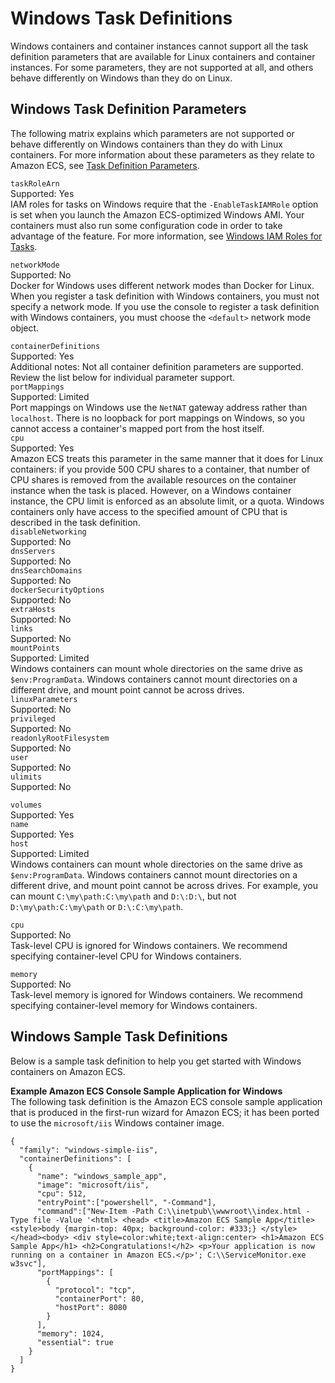 # Windows Task Definitions<a name="windows_task_definitions"></a>

Windows containers and container instances cannot support all the task definition parameters that are available for Linux containers and container instances\. For some parameters, they are not supported at all, and others behave differently on Windows than they do on Linux\.

## Windows Task Definition Parameters<a name="windows_task_definition_params"></a>

The following matrix explains which parameters are not supported or behave differently on Windows containers than they do with Linux containers\. For more information about these parameters as they relate to Amazon ECS, see [Task Definition Parameters](task_definition_parameters.md)\.

`taskRoleArn`  
Supported: Yes  
IAM roles for tasks on Windows require that the `-EnableTaskIAMRole` option is set when you launch the Amazon ECS\-optimized Windows AMI\. Your containers must also run some configuration code in order to take advantage of the feature\. For more information, see [Windows IAM Roles for Tasks](windows_task_IAM_roles.md)\.

`networkMode`  
Supported: No  
Docker for Windows uses different network modes than Docker for Linux\. When you register a task definition with Windows containers, you must not specify a network mode\. If you use the console to register a task definition with Windows containers, you must choose the `<default>` network mode object\. 

`containerDefinitions`  
Supported: Yes  
Additional notes: Not all container definition parameters are supported\. Review the list below for individual parameter support\.    
`portMappings`  
Supported: Limited  
Port mappings on Windows use the `NetNAT` gateway address rather than `localhost`\. There is no loopback for port mappings on Windows, so you cannot access a container's mapped port from the host itself\.   
`cpu`  
Supported: Yes  
Amazon ECS treats this parameter in the same manner that it does for Linux containers: if you provide 500 CPU shares to a container, that number of CPU shares is removed from the available resources on the container instance when the task is placed\. However, on a Windows container instance, the CPU limit is enforced as an absolute limit, or a quota\. Windows containers only have access to the specified amount of CPU that is described in the task definition\.  
`disableNetworking`  
Supported: No  
`dnsServers`  
Supported: No  
`dnsSearchDomains`  
Supported: No  
`dockerSecurityOptions`  
Supported: No  
`extraHosts`  
Supported: No  
`links`  
Supported: No  
`mountPoints`  
Supported: Limited  
Windows containers can mount whole directories on the same drive as `$env:ProgramData`\. Windows containers cannot mount directories on a different drive, and mount point cannot be across drives\.  
`linuxParameters`  
Supported: No  
`privileged`  
Supported: No  
`readonlyRootFilesystem`  
Supported: No  
`user`  
Supported: No  
`ulimits`  
Supported: No

`volumes`  
Supported: Yes    
`name`  
Supported: Yes  
`host`  
Supported: Limited  
Windows containers can mount whole directories on the same drive as `$env:ProgramData`\. Windows containers cannot mount directories on a different drive, and mount point cannot be across drives\. For example, you can mount `C:\my\path:C:\my\path` and `D:\:D:\`, but not `D:\my\path:C:\my\path` or `D:\:C:\my\path`\.

`cpu`  
Supported: No  
Task\-level CPU is ignored for Windows containers\. We recommend specifying container\-level CPU for Windows containers\.

`memory`  
Supported: No  
Task\-level memory is ignored for Windows containers\. We recommend specifying container\-level memory for Windows containers\.

## Windows Sample Task Definitions<a name="windows_sample_task_defs"></a>

Below is a sample task definition to help you get started with Windows containers on Amazon ECS\.

**Example Amazon ECS Console Sample Application for Windows**  
The following task definition is the Amazon ECS console sample application that is produced in the first\-run wizard for Amazon ECS; it has been ported to use the `microsoft/iis` Windows container image\.  

```
{
  "family": "windows-simple-iis",
  "containerDefinitions": [
    {
      "name": "windows_sample_app",
      "image": "microsoft/iis",
      "cpu": 512,
      "entryPoint":["powershell", "-Command"],
      "command":["New-Item -Path C:\\inetpub\\wwwroot\\index.html -Type file -Value '<html> <head> <title>Amazon ECS Sample App</title> <style>body {margin-top: 40px; background-color: #333;} </style> </head><body> <div style=color:white;text-align:center> <h1>Amazon ECS Sample App</h1> <h2>Congratulations!</h2> <p>Your application is now running on a container in Amazon ECS.</p>'; C:\\ServiceMonitor.exe w3svc"],
      "portMappings": [
        {
          "protocol": "tcp",
          "containerPort": 80,
          "hostPort": 8080
        }
      ],
      "memory": 1024,
      "essential": true
    }
  ]
}
```